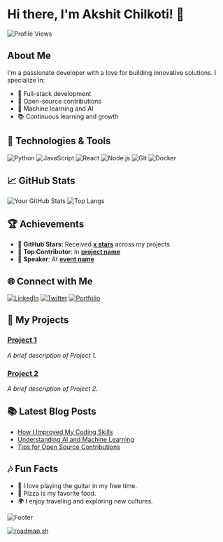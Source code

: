 # Hi there, I'm Akshit Chilkoti! 👋

![Profile Views](https://komarev.com/ghpvc/?username=Akshit-Chilkoti&color=blueviolet)

## About Me
I'm a passionate developer with a love for building innovative solutions. I specialize in:
- 🔭 Full-stack development
- 🌱 Open-source contributions
- 🧠 Machine learning and AI
- 📚 Continuous learning and growth

## 🔧 Technologies & Tools
![Python](https://img.shields.io/badge/-Python-333?style=flat&logo=python)
![JavaScript](https://img.shields.io/badge/-JavaScript-333?style=flat&logo=javascript)
![React](https://img.shields.io/badge/-React-333?style=flat&logo=react)
![Node.js](https://img.shields.io/badge/-Node.js-333?style=flat&logo=node.js)
![Git](https://img.shields.io/badge/-Git-333?style=flat&logo=git)
![Docker](https://img.shields.io/badge/-Docker-333?style=flat&logo=docker)

## 📈 GitHub Stats
![Your GitHub Stats](https://github-readme-stats.vercel.app/api?username=yourusername&show_icons=true&hide_border=true&count_private=true&theme=radical)
![Top Langs](https://github-readme-stats.vercel.app/api/top-langs/?username=yourusername&layout=compact&hide_border=true&theme=radical)

## 🏆 Achievements
- 🌟 **GitHub Stars**: Received **[x stars](https://github.com/yourusername?tab=repositories)** across my projects
- 🏅 **Top Contributor**: In **[project name](https://github.com/projectname)**
- 📢 **Speaker**: At **[event name](https://linktoevent.com)**

## 🌐 Connect with Me
[![LinkedIn](https://img.shields.io/badge/-LinkedIn-333?style=flat&logo=Linkedin&logoColor=white)](https://www.linkedin.com/in/yourprofile)
[![Twitter](https://img.shields.io/badge/-Twitter-333?style=flat&logo=Twitter&logoColor=white)](https://twitter.com/yourhandle)
[![Portfolio](https://img.shields.io/badge/-Portfolio-333?style=flat&logo=google-chrome&logoColor=white)](https://yourportfolio.com)

## 🎨 My Projects
### [Project 1](https://github.com/yourusername/project1)
_A brief description of Project 1._

### [Project 2](https://github.com/yourusername/project2)
_A brief description of Project 2._

## 📚 Latest Blog Posts
<!-- BLOG-POST-LIST:START -->
- [How I Improved My Coding Skills](https://yourblog.com/post1)
- [Understanding AI and Machine Learning](https://yourblog.com/post2)
- [Tips for Open Source Contributions](https://yourblog.com/post3)
<!-- BLOG-POST-LIST:END -->

## 🎶 Fun Facts
- 🎸 I love playing the guitar in my free time.
- 🍕 Pizza is my favorite food.
- 🌍 I enjoy traveling and exploring new cultures.

![Footer](https://capsule-render.vercel.app/api?type=waving&color=gradient&height=100&section=footer)


<!--- 👋 Hi, I’m @AkshitChilkoti
- 👀 I’m interested in Coding, Programming and Animation
- 🌱 I’m currently learning C++, C, Go and Java
- 💞️ I’m looking to collaborate on ...
- 📫 How to reach me akshitchilkoti@outlook.com -->

[![roadmap.sh](https://api.roadmap.sh/v1-badge/wide/64a05957d99c9d6731a614ca?variant=dark)](https://roadmap.sh)

<!---
AkshitChilkoti-Animator/AkshitChilkoti-Animator is a ✨ special ✨ repository because its `README.md` (this file) appears on your GitHub profile.
You can click the Preview link to take a look at your changes.
--->
